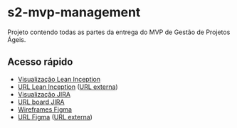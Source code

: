 # s2-mvp-management

Projeto contendo todas as partes da entrega do MVP de Gestão de Projetos Ágeis.



## Acesso rápido

* [Visualização Lean Inception](miro/README.md)
* [URL Lean Inception](miro/lean-inception.txt) ([URL externa](https://miro.com/welcomeonboard/OEVLWEFtaGpydENKTVpaWEpzdzJBSGQ0YnVQYjF5VkkwNzlMWWdSNEVCTG85U3BZK005dmpjYndndTVBK21uWWVZUXZUVGE1MlI1MnJMWnRBVWVVSmtqMHljaGE3QkM1RG1LTWVaanpTb0EwTkw5N1l1dkRLOEdETnhIN0JKaWFNakdSWkpBejJWRjJhRnhhb1UwcS9BPT0hdjE=?share_link_id=520598623191))
* [Visualização JIRA](jira/README.md)
* [URL board JIRA](jira/board.txt)
* [Wireframes Figma](figma/README.md)
* [URL Figma](figma/design.txt) ([URL externa](https://www.figma.com/design/kCaRnlyy28fuWUkKhBt5Hc/s2-mvp-management?node-id=0-1&t=Hz8JgtvpVmkFapN8-1))
